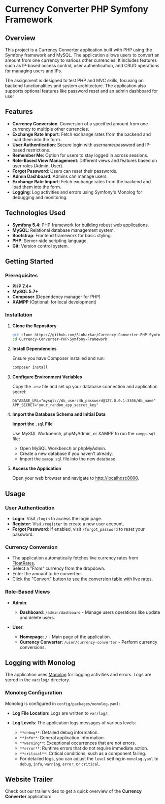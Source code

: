 # Currency Converter PHP Symfony Framework

## Overview

This project is a Currency Converter application built with PHP using the Symfony framework and MySQL. The application allows users to convert an amount from one currency to various other currencies. It includes features such as IP-based access control, user authentication, and CRUD operations for managing users and IPs.

The assignment is designed to test PHP and MVC skills, focusing on backend functionalities and system architecture. The application also supports optional features like password reset and an admin dashboard for user

## Features

- **Currency Conversion**: Conversion of a specified amount from one currency to multiple other currencies.
- **Exchange Rate Import**: Fetch exchange rates from the backend and load them into the form.
- **User Authentication**: Secure login with username/password and IP-based restrictions.
- **Remember Me**: Option for users to stay logged in across sessions.
- **Role-Based View Management**: Different views and features based on user roles (Admin, User).
- **Forgot Password**: Users can reset their passwords.
- **Admin Dashboard**: Admins can manage users.
- **Exchange Rate Import**: Fetch exchange rates from the backend and load them into the form.
- **Logging**: Log activities and errors using Symfony's Monolog for debugging and monitoring.

## Technologies Used

- **Symfony 5.4**: PHP framework for building robust web applications.
- **MySQL**: Relational database management system.
- **Bootstrap**: Frontend framework for basic styling.
- **PHP**: Server-side scripting language.
- **Git**: Version control system.

## Getting Started

### Prerequisites

- **PHP 7.4+**
- **MySQL 5.7+**
- **Composer** (Dependency manager for PHP)
- **XAMPP** (Optional: for local development)

### Installation

1. **Clone the Repository**

   ```bash
   git clone https://github.com/SLoharkar/Currency-Converter-PHP-Symfony-Framework.git
   cd Currency-Converter-PHP-Symfony-Framework
    ```

2. **Install Dependencies**

   Ensure you have Composer installed and run:

   ```bash
   composer install
   ```

3. **Configure Environment Variables**

   Copy the `.env` file and set up your database connection and application secret:

   ```env
   DATABASE_URL="mysql://db_user:db_password@127.0.0.1:3306/db_name"
   APP_SECRET="your_random_app_secret_key"
   ```

4. **Import the Database Schema and Initial Data**

   **Import the `.sql` File**

   Use MySQL Workbench, phpMyAdmin, or XAMPP to run the `xampp.sql` file:

   - Open MySQL Workbench or phpMyAdmin.
   - Create a new database if you haven't already.
   - Import the `xampp.sql` file into the new database.

5. **Access the Application**

   Open your web browser and navigate to [http://localhost:8000](http://localhost:8000).

## Usage

### User Authentication

- **Login**: Visit `/login` to access the login page.
- **Register**: Visit `/register` to create a new user account.
- **Forgot Password**: If enabled, visit `/forgot_password` to reset your password.

### Currency Conversion

- The application automatically fetches live currency rates from [FloatRates](http://www.floatrates.com/json-feeds.html).
- Select a "From" currency from the dropdown.
- Enter the amount to be converted.
- Click the "Convert" button to see the conversion table with live rates.


### Role-Based Views

- **Admin**:
  - **Dashboard**: `/admin/dashboard` - Manage users operations like update and delete users.

- **User**:
  - **Homepage**: `/` - Main page of the application.
  - **Currency Converter**: `/user/currency-converter` - Perform currency conversions.

## Logging with Monolog

The application uses [Monolog](https://symfony.com/doc/current/logging.html) for logging activities and errors. Logs are stored in the `var/log/` directory.

### Monolog Configuration

Monolog is configured in `config/packages/monolog.yaml`:

- **Log File Location**: Logs are written to `var/log/`.
- **Log Levels**: The application logs messages of various levels:

  - `**debug**`: Detailed debug information.
  - `**info**`: General application information.
  - `**warning**`: Exceptional occurrences that are not errors.
  - `**error**`: Runtime errors that do not require immediate action.
  - `**critical**`: Critical conditions, such as a component failing.
  - For detailed logs, you can adjust the `level` setting in `monolog.yaml` to `debug`, `info`, `warning`, `error`, or `critical`.


## Website Trailer

Check out our trailer video to get a quick overview of the **Currency Converter** application:

